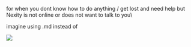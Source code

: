 for when you dont know how to do anything / get lost and need help but Nexity is not online or does not want to talk to you\

imagine using .md instead of

![](https://cdn.discordapp.com/attachments/796869250533818418/818347264384040970/unknown.png)
